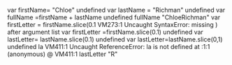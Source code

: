 

var firstName= "Chloe" 
undefined
var lastName = "Richman"
undefined
var fullName =firstName + lastName
undefined
fullName
"ChloeRichman"
var firstLetter = firstName.slice(0.1
VM273:1 Uncaught SyntaxError: missing ) after argument list
var firstLetter =firstName.slice(0.1)
undefined
var lastLetter= lastName.slice(0.1)
undefined
var lastLetter=lastName.slice(0,1)
undefined
la
VM411:1 Uncaught ReferenceError: la is not defined
    at <anonymous>:1:1
(anonymous) @ VM411:1
lastLetter
"R"
